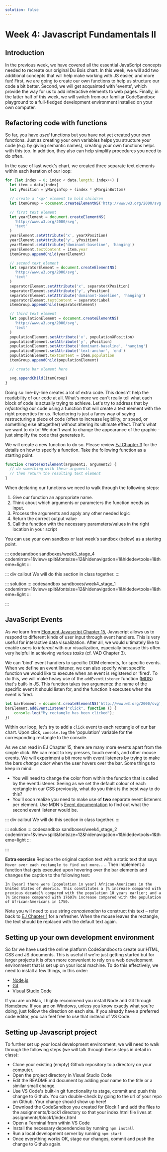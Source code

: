 ```yaml
---
solution: false
---
```

# Week 4: Javascript Fundamentals II

## Introduction
In the previous week, we have covered all the essential JavaScript concepts needed to recreate our original Du Bois chart. In this week, we will add two additional concepts that will help make working with JS easier, and more fun! First, we are going to create our own functions to help us structure our code a bit better. Second, we will get acquainted with 'events', which provide the way for us to add interactive elements to web pages. Finally, in the latter half of this week, we will switch from our familiar CodeSandbox playground to a full-fledged development environment installed on your own computer.

## Refactoring code with functions
So far, you have *used* functions but you have not yet created your own functions. Just as creating your own variables helps you structure your code (e.g. by giving semantic names), creating your own functions helps with this too. In addition, they also can help simplify procedures you need to do often.

In the case of last week's chart, we created three separate text elements within each iteration of our loop:
```js
for (let index = 0; index < data.length; index++) {
  let item = data[index]
  let yPosition = yMarginTop + (index * yMarginBottom)

  // create a '<g>' element to hold children
  let itemGroup = document.createElementNS('http://www.w3.org/2000/svg', 'g')

  // first text element
  let yearElement = document.createElementNS(
    'http://www.w3.org/2000/svg',
    'text'
  )
  yearElement.setAttribute('x', yearXPosition)
  yearElement.setAttribute('y', yPosition)
  yearElement.setAttribute('dominant-baseline', 'hanging')
  yearElement.textContent = item.year
  itemGroup.appendChild(yearElement)

  // second text element
  let separatorElement = document.createElementNS(
    'http://www.w3.org/2000/svg',
    'text'
  )
  separatorElement.setAttribute('x', separatorXPosition)
  separatorElement.setAttribute('y', yPosition)
  separatorElement.setAttribute('dominant-baseline', 'hanging')
  separatorElement.textContent = separatorLabel
  itemGroup.appendChild(separatorElement)

  // third text element
  let populationElement = document.createElementNS(
    'http://www.w3.org/2000/svg',
    'text'
  )
  populationElement.setAttribute('x', populationXPosition)
  populationElement.setAttribute('y', yPosition)
  populationElement.setAttribute('dominant-baseline', 'hanging')
  populationElement.setAttribute('text-anchor', 'end')
  populationElement.textContent = item.population
  itemGroup.appendChild(populationElement)

  // create bar element here

  svg.appendChild(itemGroup)
}
```
Doing so line-by-line creates a lot of extra code. This doesn't help the readability of our code at all. What's more we can't really tell what each block of code is actually trying to achieve. Let's try to address that by *refactoring* our code using a function that will create a text element with the right properties for us. Refactoring is just a fancy way of saying restructuring a piece of code (often to increase legibility, or speed, or something else altogether) without altering its ultimate effect. That's what we want to do to! We don't want to change the appearance of the graphic - just simplify the code that generates it. 

We will create a new function to do so. Please review [EJ Chapter 3](https://eloquentjavascript.net/03_functions.html) for the details on how to specify a function. Take the following function as a starting point.

```js
function createTextElement(argument1, argument2) {
  // do something with these arguments
  // then return the resulting text element
}
```

When declaring our functions we need to walk through the following steps:

1. Give our function an appropriate name.
2. Think about which arguments or parameters the function needs as input.
3. Process the arguments and apply any other needed logic
4. Return the correct output value
5. Call the function with the necessary parameters/values in the right location in your script

You can use your own sandbox or last week's sandbox (below) as a starting point.

::: codesandbox sandboxes/week3_stage_4 codemirror=1&view=split&fontsize=12&hidenavigation=1&hidedevtools=1&theme=light
:::

::: div callout
We will do this section in class together.
:::

::: solution
::: codesandbox sandboxes/week4_stage_1 codemirror=1&view=split&fontsize=12&hidenavigation=1&hidedevtools=1&theme=light
:::

:::

## JavaScript Events
As we learn from [Eloquent Javascript Chapter 15](https://eloquentjavascript.net/15_event.html), Javascript allows us to respond to different kinds of user input through event handlers. This is very useful for interactive data visualization. After all, we would ultimately like to enable users to *interact* with our visualization, especially because this often very helpful in achieving various *tasks* (cf. VAD Chapter 3).

We can 'bind' event handlers to specific DOM elements, for specific events. When we define an event listener, we can also specify what specific function we would like to execute when an event is registered or 'fired'. To do this, we will make heavy use of the `addEventListener` function ([MDN](https://developer.mozilla.org/en-US/docs/Web/API/EventTarget/addEventListener)) that's built-in JS. This function takes two arguments: the name of the specific event it should listen for, and the function it executes when the event is fired.

```js
let barElement = document.createElementNS('http://www.w3.org/2000/svg', 'rect')
barElement.addEventListener("click", function () {
    console.log("My rectangle has been clicked");
})
```

Within our loop, let's try to add a `click` event to each rectangle of our bar chart. Upon click, `console.log` the 'population' variable for the corresponding rectangle to the console.

As we can read in EJ Chapter 15, there are many more events apart from the simple click. We can react to key presses, touch events, and other mouse events. We will experiment a bit more with event listeners by trying to make the bars *change color* when the user hovers over the bar. Some things to keep in mind:

- You will need to change the color from within the function that is called by the eventListener. Seeing as we set the default colour of each rectangle in our CSS previously, what do you think is the best way to do this?
- You'll soon realize you need to make use of **two** separate event listeners per element. Use MDN's [Event documentation](https://developer.mozilla.org/en-US/docs/Web/Events#Mouse_events) to find out what the second event listener would be.

::: div callout
We will do this section in class together.
:::

::: solution
::: codesandbox sandboxes/week4_stage_2 codemirror=1&view=split&fontsize=12&hidenavigation=1&hidedevtools=1&theme=light
:::

:::

**Extra exercise**
Replace the original caption text with a static text that says `Hover over each rectangle to find out more...`. Then implement a function that gets executed upon hovering over the bar elements and changes the caption to the following text:

```
In [year] there were [population in year] African-Americans in the United States of America. This constitutes a [% increase compared with previous decade]% compared with the population 10 years earlier; and a [% increase compared with 1760]% increase compared with the population of African-Americans in 1750.
```

Note you will need to use string *concatenation* to construct this text – refer back to [EJ Chapter 1](https://eloquentjavascript.net/01_values.html#p_+y5+JTiKgR) for a refresher. When the mouse leaves the rectangle, the text should be replaced with the default text again.

## Setting up your own development environment
So far we have used the online platform CodeSandbox to create our HTML, CSS and JS documents. This is useful if we're just getting started but for larger projects it is often more convenient to rely on a web development environment that is set up on your local machine. To do this effectively, we need to install a few things, in this order:

- [Node.js](https://nodejs.org/en/)
- [Git](https://git-scm.com/)
- [Visual Studio Code](https://code.visualstudio.com/)

If you are on Mac, I highly recommend you install Node and Git through [Homebrew](https://brew.sh/). If you are on Windows, unless you know exactly what you're doing, just follow the direction on each site. If you already have a preferred code editor, you can feel free to use that instead of VS Code.

## Setting up Javascript project
To further set up your local development environment, we will need to walk through the following steps (we will talk through these steps in detail in class):

- Clone your existing (empty) Github repository to a directory on your computer.
- Open the project directory in Visual Studio Code
- Edit the README.md document by adding your name to the title or a similar small change.
- Use VS Code's built-in git functionality to stage, commit and push this change to Github. You can double-check by going to the url of your repo on Github. Your change should show up here!
- Download the CodeSandbox you created for Block 1 and add the files to the assignments/block1 directory so that your index.html file lives at assignments/block1/index.html
- Open a Terminal from within VS Code
- Install the necessary dependencies by running `npm install`
- Run a local development server by running `npm start`
- Once everything works OK, stage our changes, commit and push the change to Github again.
